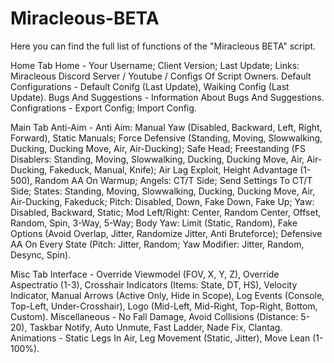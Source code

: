 # Miracleous-BETA
Here you can find the full list of functions of the "Miracleous BETA" script.

Home Tab
Home - Your Username; Client Version; Last Update; Links: Miracleous Discord Server / Youtube / Configs Of Script Owners.
Default Configurations - Default Conifg (Last Update), Waiking Config (Last Update).
Bugs And Suggestions - Information About Bugs And Suggestions.
Configrations - Export Config; Import Config.

Main Tab
Anti-Aim - Anti Aim: Manual Yaw (Disabled, Backward, Left, Right, Forward), Static Manuals; Force Defensive (Standing, Moving, Slowwalking, Ducking, Ducking Move, Air, Air-Ducking); Safe Head; Freestanding (FS Disablers: Standing, Moving, Slowwalking, Ducking, Ducking Move, Air, Air-Ducking, Fakeduck, Manual, Knife); Air Lag Exploit, Height Advantage (1-500), Random AA On Warmup; Angels: CT/T Side; Send Settings To CT/T Side; States: Standing, Moving, Slowwalking, Ducking, Ducking Move, Air, Air-Ducking, Fakeduck; Pitch: Disabled, Down, Fake Down, Fake Up; Yaw: Disabled, Backward, Static; Mod Left/Right: Center, Random Center, Offset, Random, Spin, 3-Way, 5-Way; Body Yaw: Limit (Static, Random), Fake Options (Avoid Overlap, Jitter, Randomize Jitter, Anti Bruteforce); Defensive AA On Every State (Pitch: Jitter, Random; Yaw Modifier: Jitter, Random, Desync, Spin).

Misc Tab
Interface - Override Viewmodel (FOV, X, Y, Z), Override Aspectratio (1-3), Crosshair Indicators (Items: State, DT, HS), Velocity Indicator, Manual Arrows (Active Only, Hide in Scope), Log Events (Console, Top-Left, Under-Crosshair), Logo (Mid-Left, Mid-Right, Top-Right, Bottom, Custom).
Miscellaneous - No Fall Damage, Avoid Collisions (Distance: 5-20), Taskbar Notify, Auto Unmute, Fast Ladder, Nade Fix, Clantag.
Animations - Static Legs In Air, Leg Movement (Static, Jitter), Move Lean (1-100%).
